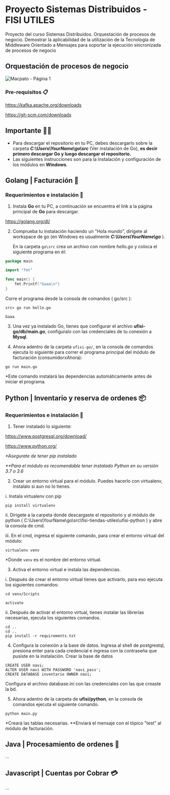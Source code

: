 # Proyecto Sistemas Distribuidos - FISI UTILES
Proyecto del curso Sistemas Distribuidos. Orquestación de procesos de negocio. Demostrar la aplicabilidad de la utilización de la Tecnología de Middleware Orientado a Mensajes para soportar la ejecución sincronizada de procesos de negocio

## Orquestación de procesos de negocio
![Macpato - Página 1](https://user-images.githubusercontent.com/45251599/91544497-710c2e80-e8e5-11ea-8377-97eaa3177e22.png)
### Pre-requisitos 📋
https://kafka.apache.org/downloads

https://git-scm.com/downloads

## Importante 🤬🤬
* Para descargar el repositorio en tu PC, debes descargarlo sobre la carpeta __*C:\Users\YourName\go\src*__ (Ver instalación de Go), **es decir primero descargar Go y luego descargar el repositorio.**
* Las siguientes  instrucciones son para la instalación y configuración de los módulos en **Windows**.

## Golang | Facturación  📠
### Requerimientos e instalación 🔧
1. Instala **Go** en tu PC, a continuación se encuentra el link a la página principal de **Go** para descargar.

https://golang.org/dl/

2. Comprueba tu instalación haciendo un "Hola mundo", dirigete al workspace de go (en Windows es usualmente __*C:\Users\YourName\go*__ ).

    En la carpeta  ```go\src``` crea un archivo con nombre _hello.go_ y coloca el siguiente programa en él:

```go
package main

import "fmt"

func main() {
	fmt.Printf("Gaaa\n")
}
```
Corre el programa desde la consola de comandos ( go/src ):
```
src> go run hello.go
```
```
Gaaa
```
3. Una vez ya instalado Go, tienes que configurar el archivo __ufisi-go/db/main.go__, configuralo con las credenciales de tu conexión a **Mysql**.

4. Ahora adentro de la carpeta `ufisi-go/`, en la consola de comandos ejecuta lo siguiente para correr el programa principal del módulo de facturación (consumidorxAhora):

`go run main.go`

*Este comando instalará las dependencias automáticamente antes de iniciar el programa.

## Python | Inventario y reserva de ordenes 📦
### Requerimientos e instalación 🔧
1. Tener instalado lo siguiente:

https://www.postgresql.org/download/

https://www.python.org/

_*Asegurate de tener pip instalado_

_**Para el módulo es recomendable tener instalado Python en su versión 3.7 o 3.6_

2. Crear un entorno virtual para el módulo. Puedes hacerlo con virtualenv, instalalo si aun no lo tienes.

i. Instala virtualenv con pip

`pip install virtualenv`

ii.	Dirigete a la carpeta donde descargaste el repositorio y al módulo de python ( C:\Users\YourName\go\src\fisi-tiendas-utiles\ufisi-python ) y abre la consola de cmd. 


iii.	En el cmd, ingresa el siguiente comando, para crear el entorno virtual del módulo:


`virtualenv venv`

*Donde `venv` es el nombre del entorno virtual.

3. Activa el entorno virtual e instala las dependencias.

i.	Después de crear el entorno virtual tienes que activarlo, para eso ejecuta los siguientes comandos:

`cd venv/Scripts`

`activate`

ii.	Después de activar el entorno virtual, tienes instalar las librerías necesarias, ejecuta los siguientes comandos.


```
cd ..
cd ..
pip install -r requirements.txt

``` 
4. Configura la conexión a la base de datos. Ingresa al shell de postgrestql, presiona enter para cada credencial e ingresa con la contraseña que pusiste en la instalación. Crear la base de datos

``` 
CREATE USER navi;
ALTER USER navi WITH PASSWORD 'navi_pass';
CREATE DATABASE inventario OWNER navi;
```
Configura el archivo database.ini con las credenciales con las que creaste la bd.

5. Ahora adentro de la carpeta de __ufisi/python__, en la consola de comandos ejecuta el siguiente comando.
 
```
python main.py
```

*Creará las tablas necesarias.
**Enviará el mensaje con el tópico "test" al módulo de facturación.


## Java | Procesamiento de ordenes 🛒
...
## Javascript | Cuentas por Cobrar 💳
...